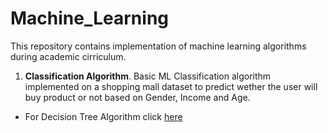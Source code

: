 # Machine_Learning

This repository contains implementation of machine learning algorithms during academic cirriculum.

1. **Classification Algorithm**.
Basic ML Classification algorithm implemented on a shopping mall dataset to predict wether the user will buy product or not based on Gender, Income and Age.


 - For Decision Tree Algorithm click [here](https://github.com/Noopuragr/Machine_Learning/blob/master/Classification/Decision_Tree.ipynb)
  
